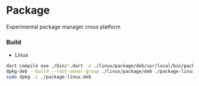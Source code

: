 # Package

Experimental package manager cross platform

### Build 

- Linux

```bash
dart compile exe ./bin/*.dart -o ./linux/package/deb/usr/local/bin/package
dpkg-deb --build --root-owner-group ./linux/package/deb ./package-linux.deb
sudo dpkg -i ./package-linux.deb
```